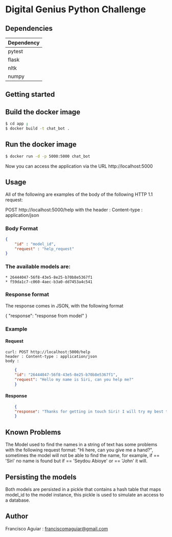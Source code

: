 # Digital Genius Python Challenge

## Dependencies
Dependency |
------------- |
pytest |
flask | 
nltk |
numpy |

## Getting started

## Build the docker image
```sh
$ cd app ;
$ docker build -t chat_bot .
```
## Run the docker image
```sh
$ docker run -d -p 5000:5000 chat_bot
```
Now you can access the application via the URL http://localhost:5000

## Usage

All of the following are examples of the body of the following HTTP 1.1 request:

POST http://localhost:5000/help
with the header : Content-type : application/json

### Body Format
```json
{
    "id" : "model_id",
    "request" : "help_request"
}
```

### The available models are:
    * 26444047-56f8-43e5-8e25-b70b8e5367f1
    * f59da1c7-c060-4aec-b3a0-dd7453a4c541


### Response format

The response comes in JSON, with the following format

{
    "response": "response from model"
}

### Example

#### Request
    curl: POST http://localhost:5000/help
    header : Content-type : application/json
    body : 
```json
    {
    "id": "26444047-56f8-43e5-8e25-b70b8e5367f1",
    "request": "Hello my name is Siri, can you help me?"
    }
```
#### Response

```json
    {
    "response": "Thanks for getting in touch Siri! I will try my best to help"
    }
```

## Known Problems

The Model used to find the names in a string of text has some problems with the following request format:
"Hi <NAME> here, can you give me a hand?", sometimes the model will not be able to find the name, for example, if
<NAME> == 'Siri' no name is found but if <NAME> == 'Seydou Abioye' or <NAME> == 'John' it will.

## Persisting the models

Both models are persisted in a pickle that contains a hash table that maps model_id to the model instance, this pickle is used to simulate an access to a database.

## Author

Francisco Aguiar  : franciscomaguiar@gmail.com
